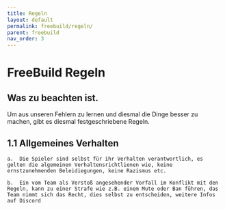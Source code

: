 ```yaml
---
title: Regeln
layout: default
permalink: freebuild/regeln/
parent: freebuild
nav_order: 3
---
```


# FreeBuild Regeln

## Was zu beachten ist.

Um aus unseren Fehlern zu lernen und diesmal die Dinge besser zu machen,
gibt es diesmal festgeschriebene Regeln.


## 1.1 Allgemeines Verhalten

``a.  Die Spieler sind selbst für ihr Verhalten verantwortlich, es gelten die algemeinen
      Verhaltensrichtlienen wie, keine ernstzunehmenden Beleidiegungen, keine Razismus etc.``

``b.  Ein vom Team als Verstoß angesehender Vorfall im Konflikt mit den Regeln, kann zu einer
      Strafe wie z.B. einem Mute oder Ban führen, das Team nimmt sich das Recht, dies selbst
      zu entscheiden, weitere Infos auf Discord``

